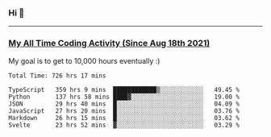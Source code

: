 ### Hi 🙂

---

### <a href="https://wakatime.com/@Eroxl">My All Time Coding Activity (Since Aug 18th 2021)</a>
My goal is to get to 10,000 hours eventually :)
<!--START_SECTION:waka-->

```text
Total Time: 726 hrs 17 mins

TypeScript   359 hrs 9 mins  ████████████▒░░░░░░░░░░░░   49.45 %
Python       137 hrs 58 mins ████▓░░░░░░░░░░░░░░░░░░░░   19.00 %
JSON         29 hrs 40 mins  █░░░░░░░░░░░░░░░░░░░░░░░░   04.09 %
JavaScript   27 hrs 20 mins  █░░░░░░░░░░░░░░░░░░░░░░░░   03.76 %
Markdown     26 hrs 15 mins  █░░░░░░░░░░░░░░░░░░░░░░░░   03.62 %
Svelte       23 hrs 52 mins  ▓░░░░░░░░░░░░░░░░░░░░░░░░   03.29 %
```

<!--END_SECTION:waka-->
